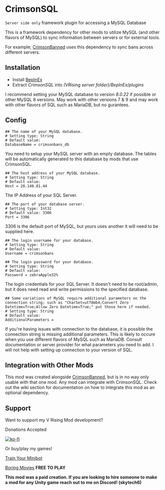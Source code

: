 # CrimsonSQL
`Server side only` framework plugin for accessing a MySQL Database

This is a framework dependency for other mods to utilize MySQL (and other flavors of MySQL) to sync information between servers or for external tools.

For example; [CrimsonBanned](https://thunderstore.io/c/v-rising/p/skytech6/CrimsonBanned/) uses this dependency to sync bans across different servers. 

## Installation
* Install [BepInEx](https://v-rising.thunderstore.io/package/BepInEx/BepInExPack_V_Rising/)
* Extract _CrimsonSQL_ into _(VRising server folder)/BepInEx/plugins_

I recommend setting your MySQL database to version _8.0.22_ if possible or other MySQL 8 versions. May work with other versions 7 & 9 and may work with other flavors of SQL such as MariaDB, but no gurantees. 

## Config

```
## The name of your MySQL database.
# Setting type: String
# Default value: 
DatabaseName = crimsonbans_db
```
You need to setup your MySQL server with an empty database. The tables will be automatically generated to this database by mods that use CrimsonSQL.

```
## The host address of your MySQL database.
# Setting type: String
# Default value: 
Host = 20.140.81.44
```
The IP Address of your SQL Server.

```
## The port of your database server.
# Setting type: Int32
# Default value: 3306
Port = 3306
```
3306 is the default port of MySQL, but yours uses another it will need to be supplied here.

```
## The login username for your database.
# Setting type: String
# Default value: 
Username = crimsonbans

## The login password for your database.
# Setting type: String
# Default value: 
Password = zebraApple32%
```
The login credentials for your SQL Server. It doesn't need to be root/admin, but it does need read and write permissions to the specified database.

```
## Some variations of MySQL require additional parameters on the connection string; such as "CharSet=utf8mb4;Convert Zero Datetime=True;Allow Zero Datetime=True;" put those here if needed.
# Setting type: String
# Default value: 
AdditionalParameters = 
```

If you're having issues with connection to the database, it is possible the connection string is missing additional parameters. This is likely to occure when you use different flavors of MySQL such as MariaDB. Consult documentation or server provider for what parameters you need to add. I will not help with setting up connection to your version of SQL.

## Integration with Other Mods
This mod was created alongside [CrimsonBanned](https://thunderstore.io/c/v-rising/p/skytech6/CrimsonBanned/), but is in no way only usable with that one mod. Any mod can integrate with CrimsonSQL. Check out the wiki section for documentation on how to integrate this mod as an optional dependency. 

## Support

Want to support my V Rising Mod development? 

Donations Accepted

[![ko-fi](https://ko-fi.com/img/githubbutton_sm.svg)](https://ko-fi.com/skytech6)

Or buy/play my games! 

[Train Your Minibot](https://store.steampowered.com/app/713740/Train_Your_Minibot/) 

[Boring Movies](https://store.steampowered.com/app/1792500/Boring_Movies/) **FREE TO PLAY**

**This mod was a paid creation. If you are looking to hire someone to make a mod for any Unity game reach out to me on Discord! (skytech6)**